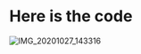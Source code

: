 # Here is the code
![IMG_20201027_143316](https://user-images.githubusercontent.com/67545874/97276491-70e6cb80-1861-11eb-9d79-831146f4a011.jpg)
